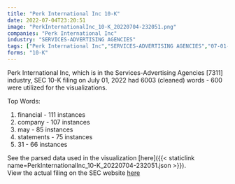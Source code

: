 ```yaml
---
title: "Perk International Inc 10-K"
date: 2022-07-04T23:20:51
image: "PerkInternationalInc_10-K_20220704-232051.png"
companies: "Perk International Inc"
industry: "SERVICES-ADVERTISING AGENCIES"
tags: ["Perk International Inc","SERVICES-ADVERTISING AGENCIES","07-01-2022","10-K"]
forms: "10-K"
---
```

Perk International Inc, which is in the Services-Advertising Agencies [7311] industry, SEC 10-K filing on July 01, 2022 had 6003 (cleaned) words - 600 were utilized for the visualizations.

Top Words:
1. financial - 111 instances
2. company - 107 instances
3. may - 85 instances
4. statements - 75 instances
5. 31 - 66 instances


See the parsed data used in the visualization [here]({{< staticlink name=PerkInternationalInc_10-K_20220704-232051.json >}}).  
View the actual filing on the SEC website [here](https://www.sec.gov/Archives/edgar/data/1579717/0001683168-22-004746.txt)